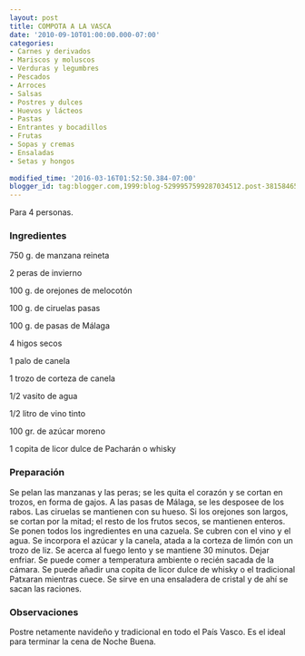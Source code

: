 ```yaml
---
layout: post
title: COMPOTA A LA VASCA
date: '2010-09-10T01:00:00.000-07:00'
categories:
- Carnes y derivados
- Mariscos y moluscos
- Verduras y legumbres
- Pescados
- Arroces
- Salsas
- Postres y dulces
- Huevos y lácteos
- Pastas
- Entrantes y bocadillos
- Frutas
- Sopas y cremas
- Ensaladas
- Setas y hongos
 
modified_time: '2016-03-16T01:52:50.384-07:00'
blogger_id: tag:blogger.com,1999:blog-5299957599287034512.post-3815846558132637898
---
```


Para 4 personas.

<h3>Ingredientes</h3>

750 g. de manzana reineta

2 peras de invierno

100 g. de orejones de melocotón

100 g. de ciruelas pasas

100 g. de pasas de Málaga

4 higos secos

1 palo de canela

1 trozo de corteza de canela

1/2 vasito de agua

1/2 litro de vino tinto

100 gr. de azúcar moreno

1 copita de licor dulce de Pacharán o whisky

<h3>Preparación</h3>

Se pelan las manzanas y las peras; se les quita el corazón y se cortan en trozos, en forma de gajos. A las pasas de Málaga, se les desposee de los rabos. Las ciruelas se mantienen con su hueso. Si los orejones son largos, se cortan por la mitad; el resto de los frutos secos, se mantienen enteros. Se ponen todos los ingredientes en una cazuela. Se cubren con el vino y el agua. Se incorpora el azúcar y la canela, atada a la corteza de limón con un trozo de liz. Se acerca al fuego lento y se mantiene 30 minutos. Dejar enfriar. Se puede comer a temperatura ambiente o recién sacada de la cámara. Se puede añadir una copita de licor dulce de whisky o el tradicional Patxaran mientras cuece. Se sirve en una ensaladera de cristal y de ahí se sacan las raciones.

<h3>Observaciones</h3>

Postre netamente navideño y tradicional en todo el País Vasco. Es el ideal para terminar la cena de Noche Buena.

